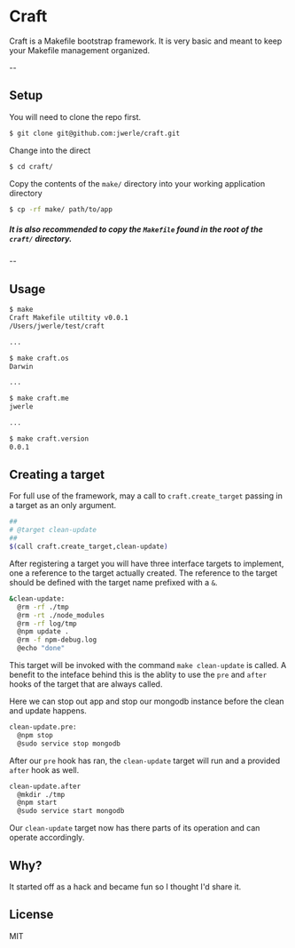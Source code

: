 Craft
=====

Craft is a Makefile bootstrap framework. It is very basic and meant to keep
your Makefile management organized.

--

## Setup
You will need to clone the repo first.
```sh
$ git clone git@github.com:jwerle/craft.git
```

Change into the direct
```sh
$ cd craft/
```

Copy the contents of the `make/` directory into your working application directory
```sh
$ cp -rf make/ path/to/app
```
##### It is also recommended to copy the `Makefile` found in the root of the `craft/` directory.

--

## Usage
```sh
$ make
Craft Makefile utiltity v0.0.1
/Users/jwerle/test/craft

...

$ make craft.os
Darwin

...

$ make craft.me
jwerle

...

$ make craft.version
0.0.1
```

## Creating a target
For full use of the framework, may a call to `craft.create_target` passing in a target as an only argument.
```sh
##
# @target clean-update
##
$(call craft.create_target,clean-update)
```

After registering a target you will have three interface targets to implement, one a reference to the target
actually created. The reference to the target should be defined with the target name prefixed with a `&`.
```sh
&clean-update:
  @rm -rf ./tmp
  @rm -rt ./node_modules
  @rm -rf log/tmp
  @npm update .
  @rm -f npm-debug.log
  @echo "done"
```
This target will be invoked with the command `make clean-update` is called. A benefit to the inteface behind this
is the ablity to use the `pre` and `after` hooks of the target that are always called.

Here we can stop out app and stop our mongodb instance before the clean and update happens.
```sh
clean-update.pre:
  @npm stop
  @sudo service stop mongodb
```

After our `pre` hook has ran, the `clean-update` target will run and a provided `after` hook as well.
```sh
clean-update.after
  @mkdir ./tmp
  @npm start
  @sudo service start mongodb
```

Our `clean-update` target now has there parts of its operation and can operate accordingly.

## Why?
It started off as a hack and became fun so I thought I'd share it.

## License
MIT
  
